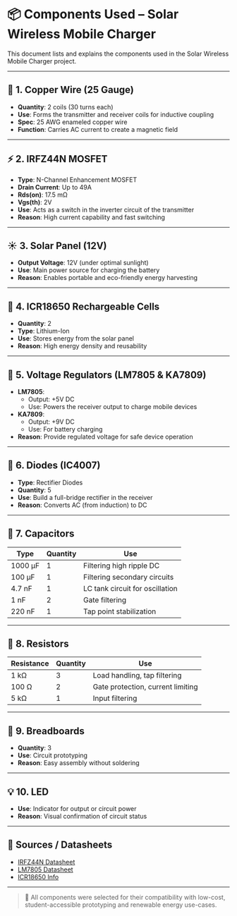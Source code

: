 # 📦 Components Used – Solar Wireless Mobile Charger

This document lists and explains the components used in the Solar Wireless Mobile Charger project.

---

## 🔧 1. Copper Wire (25 Gauge)

- **Quantity**: 2 coils (30 turns each)
- **Use**: Forms the transmitter and receiver coils for inductive coupling
- **Spec**: 25 AWG enameled copper wire
- **Function**: Carries AC current to create a magnetic field

---

## ⚡ 2. IRFZ44N MOSFET

- **Type**: N-Channel Enhancement MOSFET
- **Drain Current**: Up to 49A
- **Rds(on)**: 17.5 mΩ
- **Vgs(th)**: 2V
- **Use**: Acts as a switch in the inverter circuit of the transmitter
- **Reason**: High current capability and fast switching

---

## ☀️ 3. Solar Panel (12V)

- **Output Voltage**: 12V (under optimal sunlight)
- **Use**: Main power source for charging the battery
- **Reason**: Enables portable and eco-friendly energy harvesting

---

## 🔋 4. ICR18650 Rechargeable Cells

- **Quantity**: 2
- **Type**: Lithium-Ion
- **Use**: Stores energy from the solar panel
- **Reason**: High energy density and reusability

---

## 🔌 5. Voltage Regulators (LM7805 & KA7809)

- **LM7805**:
  - Output: +5V DC
  - Use: Powers the receiver output to charge mobile devices
- **KA7809**:
  - Output: +9V DC
  - Use: For battery charging
- **Reason**: Provide regulated voltage for safe device operation

---

## 🔁 6. Diodes (IC4007)

- **Type**: Rectifier Diodes
- **Quantity**: 5
- **Use**: Build a full-bridge rectifier in the receiver
- **Reason**: Converts AC (from induction) to DC

---

## 🔘 7. Capacitors

| Type        | Quantity | Use                                   |
|-------------|----------|----------------------------------------|
| 1000 µF     | 1        | Filtering high ripple DC              |
| 100 µF      | 1        | Filtering secondary circuits           |
| 4.7 nF      | 1        | LC tank circuit for oscillation        |
| 1 nF        | 2        | Gate filtering                         |
| 220 nF      | 1        | Tap point stabilization                |

---

## 🧮 8. Resistors

| Resistance | Quantity | Use                                |
|------------|----------|-------------------------------------|
| 1 kΩ       | 3        | Load handling, tap filtering       |
| 100 Ω      | 2        | Gate protection, current limiting  |
| 5 kΩ       | 1        | Input filtering                    |

---

## 🔅 9. Breadboards

- **Quantity**: 3
- **Use**: Circuit prototyping
- **Reason**: Easy assembly without soldering

---

## 💡 10. LED

- **Use**: Indicator for output or circuit power
- **Reason**: Visual confirmation of circuit status

---

## 📁 Sources / Datasheets

- [IRFZ44N Datasheet](https://www.vishay.com/docs/91328/91328.pdf)
- [LM7805 Datasheet](https://www.ti.com/lit/ds/symlink/lm7805.pdf)
- [ICR18650 Info](https://www.nkon.nl/sk/k/keeppower-18650-3120mah.html)

---

> 📌 All components were selected for their compatibility with low-cost, student-accessible prototyping and renewable energy use-cases.

